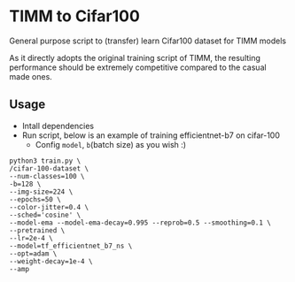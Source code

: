 # TIMM to Cifar100
General purpose script to (transfer) learn Cifar100 dataset for TIMM models

As it directly adopts the original training script of TIMM, the resulting performance should be extremely competitive compared to the casual made ones.

## Usage
- Intall dependencies
- Run script, below is an example of training efficientnet-b7 on cifar-100
  - Config ```model```, ```b```(batch size) as you wish :) 
```
python3 train.py \
/cifar-100-dataset \
--num-classes=100 \
-b=128 \
--img-size=224 \
--epochs=50 \
--color-jitter=0.4 \
--sched='cosine' \
--model-ema --model-ema-decay=0.995 --reprob=0.5 --smoothing=0.1 \
--pretrained \
--lr=2e-4 \
--model=tf_efficientnet_b7_ns \
--opt=adam \
--weight-decay=1e-4 \
--amp
```
